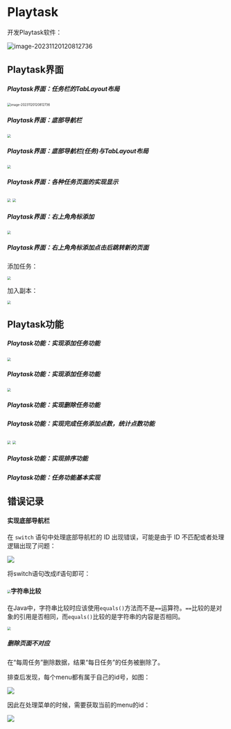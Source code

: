 # Playtask
开发Playtask软件：

![image-20231120120812736](image/1.jpg)

## Playtask界面

##### Playtask界面：任务栏的TabLayout布局

<img src="image/2.jpg" alt="image-20231120120812736" style="zoom:50%;" />

##### Playtask界面：底部导航栏

<img src="image/5.png" style="zoom:50%;" />

##### Playtask界面：底部导航栏(任务)与TabLayout布局

<img src="image/6.png" style="zoom:50%;" />

##### Playtask界面：各种任务页面的实现显示

<img src="image/7.png" style="zoom: 50%;" />

<img src="image/8.png" style="zoom:50%;" />

##### Playtask界面：右上角角标添加

<img src="image/9.png" style="zoom:50%;" />

##### Playtask界面：右上角角标添加点击后跳转新的页面

添加任务：

<img src="image/10.png" style="zoom:50%;" />

加入副本：

<img src="image/11.png" style="zoom:50%;" />

## Playtask功能

##### Playtask功能：实现添加任务功能

<img src="image/13.png" style="zoom:50%;" />

##### Playtask功能：实现添加任务功能

<img src="image/14.png" style="zoom:50%;" />

##### Playtask功能：实现删除任务功能

##### Playtask功能：实现完成任务添加点数，统计点数功能

<img src="image/17.png" style="zoom:50%;" />

<img src="image/18.png" style="zoom:50%;" />

##### Playtask功能：实现排序功能

##### Playtask功能：任务功能基本实现

## 错误记录

#### **实现底部导航栏**

在 `switch` 语句中处理底部导航栏的 ID 出现错误，可能是由于 ID 不匹配或者处理逻辑出现了问题：

![](image/3.png)

将switch语句改成if语句即可：

#### <img src="image/4.jpg" style="zoom: 50%;" />字符串比较

在Java中，字符串比较时应该使用`equals()`方法而不是`==`运算符。`==`比较的是对象的引用是否相同，而`equals()`比较的是字符串的内容是否相同。

<img src="image/12.jpg" style="zoom: 50%;" />

##### 删除页面不对应

在“每周任务”删除数据，结果“每日任务”的任务被删除了。

排查后发现，每个menu都有属于自己的id号，如图：

![](image/15.jpg)

因此在处理菜单的时候，需要获取当前的menu的id：

![](image/16.jpg)
